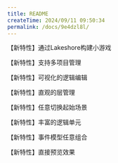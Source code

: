 ```yaml
---
title: README
createTime: 2024/09/11 09:50:34
permalink: /docs/9e4dzl8l/
---
```

【新特性】通过Lakeshore构建小游戏

【新特性】支持多项目管理

【新特性】可视化的逻辑编辑

【新特性】直观的层管理

【新特性】任意切换起始场景

【新特性】丰富的逻辑单元

【新特性】事件模型任意组合

【新特性】直接预览效果
